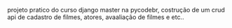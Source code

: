projeto pratico do curso django master na pycodebr, costrução de um crud
api de cadastro de filmes, atores, avaaliação de filmes e etc..

